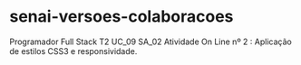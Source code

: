 # senai-versoes-colaboracoes
Programador Full Stack T2
UC_09 SA_02 Atividade On Line nº 2 : Aplicação de estilos CSS3 e responsividade.
